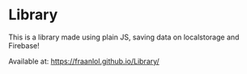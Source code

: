 # Library
This is a library made using plain JS, saving data on localstorage and Firebase!

Available at: https://fraanlol.github.io/Library/
